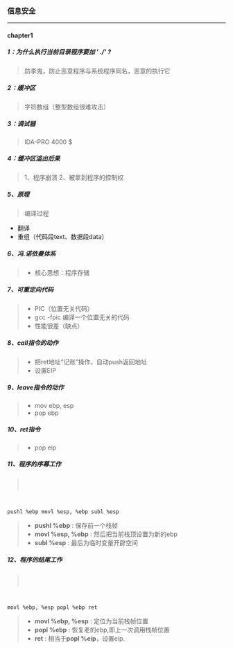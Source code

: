 ### 信息安全
***
#### chapter1
##### 1：为什么执行当前目录程序要加 ' ./'  ?
> 防李鬼，防止恶意程序与系统程序同名，恶意的执行它

##### 2：缓冲区
> 字符数组（整型数组很难攻击）

##### 3：调试器
> IDA-PRO  4000 $

##### 4：缓冲区溢出后果
> 1、程序崩溃  2、被拿到程序的控制权

##### 5、原理
> 编译过程
- 翻译
- 重组（代码段text、数据段data）

##### 6、冯.诺依曼体系
>- 核心思想：程序存储

##### 7、可重定向代码
>- PIC（位置无关代码）
>- gcc -fpic 编译一个位置无关的代码
>- 性能很差（缺点）

##### 8、call指令的动作
>- 把ret地址“记账”操作，自动push返回地址
>- 设置EIP

##### 9、leave指令的动作
>- mov ebp, esp
>- pop ebp

##### 10、ret指令
>- pop eip

##### 11、程序的序幕工作
><pre><code>
pushl %ebp
movl %esp, %ebp
subl %esp
</code></pre>
>- **pushl %ebp** : 保存前一个栈帧
>- **movl %esp, %ebp** : 然后把当前栈顶设置为新的ebp
>- **subl %esp** : 最后为临时变量开辟空间

##### 12、程序的结尾工作
><pre><code>
movl %ebp, %esp
popl %ebp
ret
</code></pre>
>- **movl %ebp, %esp** : 定位为当前栈帧位置
>- **popl %ebp** : 恢复老的ebp,即上一次调用栈帧位置
>- **ret** : 相当于**popl %eip**，设置eip.
